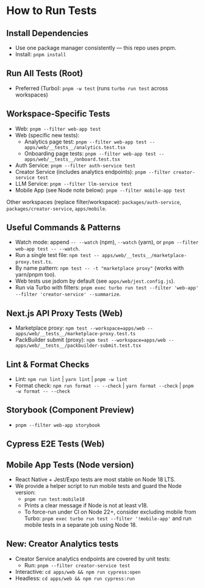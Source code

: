 # How to Run Tests

## Install Dependencies
- Use one package manager consistently — this repo uses pnpm.
- Install: `pnpm install`

## Run All Tests (Root)
- Preferred (Turbo): `pnpm -w test` (runs `turbo run test` across workspaces)

## Workspace-Specific Tests
- Web: `pnpm --filter web-app test`
- Web (specific new tests):
  - Analytics page test: `pnpm --filter web-app test -- apps/web/__tests__/analytics.test.tsx`
  - Onboarding page tests: `pnpm --filter web-app test -- apps/web/__tests__/onboard.test.tsx`
- Auth Service: `pnpm --filter auth-service test`
- Creator Service (includes analytics endpoints): `pnpm --filter creator-service test`
- LLM Service: `pnpm --filter llm-service test`
- Mobile App (see Node note below): `pnpm --filter mobile-app test`

Other workspaces (replace filter/workspace): `packages/auth-service`, `packages/creator-service`, `apps/mobile`.

## Useful Commands & Patterns
- Watch mode: append `-- --watch` (npm), `--watch` (yarn), or `pnpm --filter web-app test -- --watch`.
- Run a single test file: `npm test -- apps/web/__tests__/marketplace-proxy.test.ts`.
- By name pattern: `npm test -- -t "marketplace proxy"` (works with yarn/pnpm too).
- Web tests use jsdom by default (see `apps/web/jest.config.js`).
- Run via Turbo with filters: `pnpm exec turbo run test --filter 'web-app' --filter 'creator-service' --summarize`.

## Next.js API Proxy Tests (Web)
- Marketplace proxy: `npm test --workspace=apps/web -- apps/web/__tests__/marketplace-proxy.test.ts`
- PackBuilder submit (proxy): `npm test --workspace=apps/web -- apps/web/__tests__/packbuilder-submit.test.tsx`

## Lint & Format Checks
- Lint: `npm run lint` | `yarn lint` | `pnpm -w lint`
- Format check: `npm run format -- --check` | `yarn format --check` | `pnpm -w format -- --check`

## Storybook (Component Preview)
- `pnpm --filter web-app storybook`

## Cypress E2E Tests (Web)

## Mobile App Tests (Node version)
- React Native + Jest/Expo tests are most stable on Node 18 LTS.
- We provide a helper script to run mobile tests and guard the Node version:
  - `pnpm run test:mobile18`
  - Prints a clear message if Node is not at least v18.
  - To force-run under CI on Node 22+, consider excluding mobile from Turbo: `pnpm exec turbo run test --filter '!mobile-app'` and run mobile tests in a separate job using Node 18.

## New: Creator Analytics tests
- Creator Service analytics endpoints are covered by unit tests:
  - Run: `pnpm --filter creator-service test`
- Interactive: `cd apps/web && npm run cypress:open`
- Headless: `cd apps/web && npm run cypress:run`
